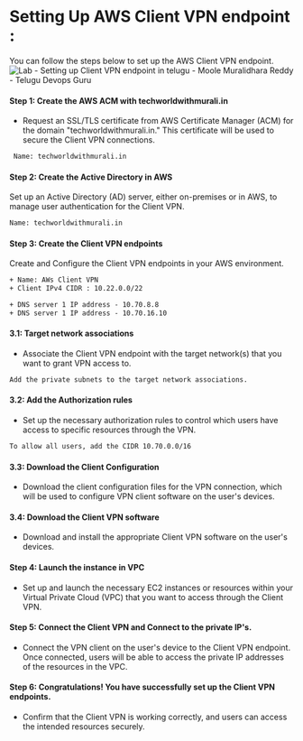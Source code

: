 # Setting  Up AWS Client VPN endpoint :

You can follow the steps below to set up the AWS Client VPN endpoint.</br>
![Lab - Setting up Client VPN endpoint in telugu - Moole Muralidhara Reddy - Telugu Devops Guru](https://github.com/telugudevopsguru/AWS-Networking-5-Days-Practical-Live-Workshop/blob/418192e6fcc3aee122a2c1d0dd5d15356d9f9caf/Day%205%20-%20AWS%20Client%20VPN/Images/Lab%20-%20Setting%20up%20Client%20VPN%20endpoint%20in%20telugu%20-%20Moole%20Muralidhara%20Reddy%20-%20Telugu%20Devops%20Guru.png)

#### Step 1: Create the AWS ACM with techworldwithmurali.in

+ Request an SSL/TLS certificate from AWS Certificate Manager (ACM) for the domain "techworldwithmurali.in." This certificate will be used to secure the Client VPN connections.

```xml
 Name: techworldwithmurali.in
```
#### Step 2: Create the Active Directory in AWS

Set up an Active Directory (AD) server, either on-premises or in AWS, to manage user authentication for the Client VPN.

```xml
Name: techworldwithmurali.in
```
#### Step 3: Create the Client VPN endpoints

Create and Configure the Client VPN endpoints in your AWS environment.
```xml
+ Name: AWs Client VPN
+ Client IPv4 CIDR : 10.22.0.0/22

+ DNS server 1 IP address - 10.70.8.8
+ DNS server 1 IP address - 10.70.16.10
```
#### 3.1: Target network associations

+ Associate the Client VPN endpoint with the target network(s) that you want to grant VPN access to.
```xml
Add the private subnets to the target network associations.
```
#### 3.2: Add the Authorization rules

+ Set up the necessary authorization rules to control which users have access to specific resources through the VPN.
```xml
To allow all users, add the CIDR 10.70.0.0/16
```
#### 3.3: Download the Client Configuration

+ Download the client configuration files for the VPN connection, which will be used to configure VPN client software on the user's devices.

#### 3.4: Download the Client VPN software

+ Download and install the appropriate Client VPN software on the user's devices.

#### Step 4: Launch the instance in VPC

+ Set up and launch the necessary EC2 instances or resources within your Virtual Private Cloud (VPC) that you want to access through the Client VPN.

#### Step 5: Connect the Client VPN and Connect to the private IP's.

+ Connect the VPN client on the user's device to the Client VPN endpoint. Once connected, users will be able to access the private IP addresses of the resources in the VPC.

#### Step 6: Congratulations! You have successfully set up the Client VPN endpoints.

+ Confirm that the Client VPN is working correctly, and users can access the intended resources securely.
